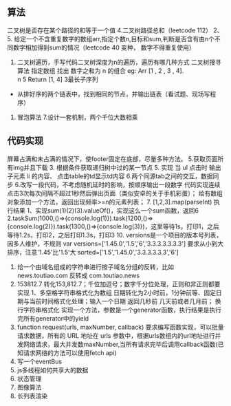 ## 算法

二叉树是否存在某个路径的和等于一个值
4.二叉树路径总和（leetcode 112）
2、5. 给定一个不含重复数字的数组arr,指定个数n,目标和sum,判断是否含有由n个不同数字相加得到sum的情况（leetcode 40 变种， 数字不得重复使用）
1. 二叉树遍历，手写代码二叉树深度为n的遍历，遍历有哪几种方式
二叉树搜寻算法
指定数组 找出 数字之和为 n 的组合 eg: 
Arr [1 , 2 , 3 , 4].  
	  n 5
	  Return [1, 4]
3最长子序列
- 从排好序的两个链表中，找到相同的节点，并输出链表（看试题、现场写程序）
1. 冒泡算法
7.设计一套机制，两个千位大数相乘

## 代码实现
屏幕占满和未占满的情况下，使footer固定在底部，尽量多种方法。
5.获取页面所有img并且下载 
3. 根据条件获取递归树中过的某一节点
5. 实现 当 ul 点击时 输出 子元素 li 的内容、
点击table的td显示td内容
6.两个同源tab之间的交互，数据同步
6.改写一段代码，不考虑随机延时的影响，按顺序输出一段数字
代码实现连续点击3次每次间隔不超过1秒然后弹出页面（类似安卓的关于手机彩蛋）；
给有数组对象添加一个方法，返回出现频率>=n的元素列表；
7. [1,2,3].map(parseInt) 执行结果
1、实现sum(1)(2)(3).valueOf()，实现这么一个sum函数，返回6
2.taskSum(1000,()=>{console.log(1)}).task(1200,()=>{console.log(2)}).task(1300,()=>{console.log(3)})，这里等待1s，打印1，之后等待1.2s，打印2，之后打印1.3s，打印3
10. versions是一个项目的版本号列表，因多人维护，不规则
var versions=['1.45.0','1.5','6','3.3.3.3.3.3.3']
要求从小到大排序，注意'1.45'比'1.5'大
sorted=['1.5','1.45.0','3.3.3.3.3.3','6'] 
1.	给一个由域名组成的字符串进行按子域名分组的反转，比如 news.toutiao.com 反转成 com.toutiao.news
2.	153812.7  转化153,812.7；千位加逗号；数字千分位处理，正则和非正则都要实现
1、多空格字符串格式化为数组
日期转化为2小时前，1分钟前等、固定日期与当前时间格式化处理；输入一个日期 返回几秒前 几天前或者几月前；
换行字符串格式化
实现一个方法，参数是一个generator函数，执行结果是执行完所有generator中的yield
1. function request(urls, maxNumber, callback) 要求编写函数实现，可以批量请求数据，所有的 URL 地址在 urls 参数中，根据urls数组内的url地址进行并发网络请求，最大并发数maxNumber,当所有请求完毕后调用callback函数(已知请求网络的方法可以使用fetch api)
1. 写一个eventBus
6. js多线程如何共享大的数据
4. 状态管理 
5. 图像算法 
7. 长列表渲染


